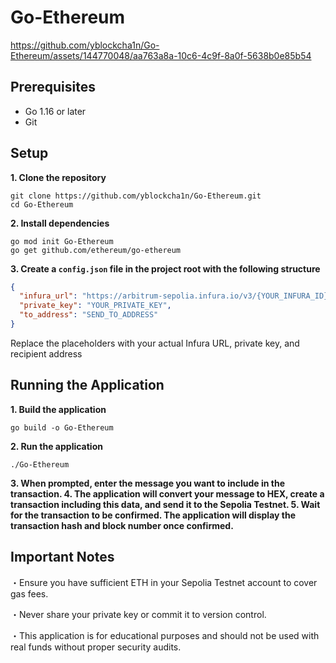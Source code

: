 # Go-Ethereum

https://github.com/yblockcha1n/Go-Ethereum/assets/144770048/aa763a8a-10c6-4c9f-8a0f-5638b0e85b54

## Prerequisites

- Go 1.16 or later
- Git

## Setup

**1. Clone the repository**
```
git clone https://github.com/yblockcha1n/Go-Ethereum.git
cd Go-Ethereum
```

**2. Install dependencies**
```
go mod init Go-Ethereum
go get github.com/ethereum/go-ethereum
```

**3. Create a `config.json` file in the project root with the following structure**

```json
{
  "infura_url": "https://arbitrum-sepolia.infura.io/v3/{YOUR_INFURA_ID}",
  "private_key": "YOUR_PRIVATE_KEY",
  "to_address": "SEND_TO_ADDRESS"
}
```

Replace the placeholders with your actual Infura URL, private key, and recipient address

## Running the Application

**1. Build the application**

`go build -o Go-Ethereum
`

**2. Run the application**

`./Go-Ethereum`

**3. When prompted, enter the message you want to include in the transaction.
4. The application will convert your message to HEX, create a transaction including this data, and send it to the Sepolia Testnet.
5. Wait for the transaction to be confirmed. The application will display the transaction hash and block number once confirmed.**


## Important Notes

・Ensure you have sufficient ETH in your Sepolia Testnet account to cover gas fees.


・Never share your private key or commit it to version control.


・This application is for educational purposes and should not be used with real funds without proper security audits.

